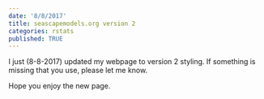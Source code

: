 ```yaml
---
date: '8/8/2017'
title: seascapemodels.org version 2
categories: rstats
published: TRUE
---
```


I just (8-8-2017) updated my webpage to version 2 styling. If something is missing that you use, please let me know.

Hope you enjoy the new page.  

